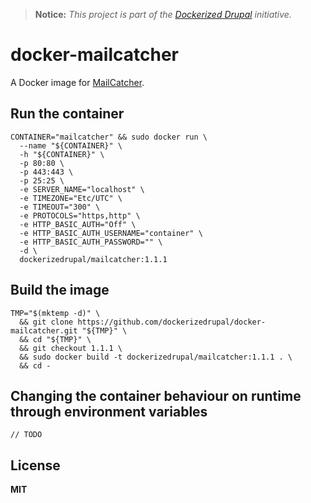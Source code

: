 > **Notice:** *This project is part of the [Dockerized Drupal](https://dockerizedrupal.com/) initiative.*

# docker-mailcatcher

A Docker image for [MailCatcher](http://mailcatcher.me/).

## Run the container

    CONTAINER="mailcatcher" && sudo docker run \
      --name "${CONTAINER}" \
      -h "${CONTAINER}" \
      -p 80:80 \
      -p 443:443 \
      -p 25:25 \
      -e SERVER_NAME="localhost" \
      -e TIMEZONE="Etc/UTC" \
      -e TIMEOUT="300" \
      -e PROTOCOLS="https,http" \
      -e HTTP_BASIC_AUTH="Off" \
      -e HTTP_BASIC_AUTH_USERNAME="container" \
      -e HTTP_BASIC_AUTH_PASSWORD="" \
      -d \
      dockerizedrupal/mailcatcher:1.1.1

## Build the image

    TMP="$(mktemp -d)" \
      && git clone https://github.com/dockerizedrupal/docker-mailcatcher.git "${TMP}" \
      && cd "${TMP}" \
      && git checkout 1.1.1 \
      && sudo docker build -t dockerizedrupal/mailcatcher:1.1.1 . \
      && cd -

## Changing the container behaviour on runtime through environment variables

    // TODO

## License

**MIT**
